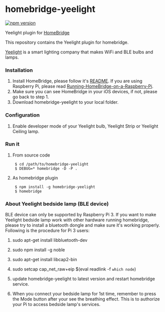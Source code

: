 # homebridge-yeelight
[![npm version](https://badge.fury.io/js/homebridge-yeelight.svg)](https://badge.fury.io/js/homebridge-yeelight)

Yeelight plugin for [HomeBridge](https://github.com/nfarina/homebridge)

This repository contains the Yeelight plugin for homebridge.

[Yeelight](https://www.yeelight.com) is a smart lighting company that makes WiFi and BLE bulbs and lamps.


### Installation
1. Install HomeBridge, please follow it's [README](https://github.com/nfarina/homebridge/blob/master/README.md). If you are using Raspberry Pi, please read [Running-HomeBridge-on-a-Raspberry-Pi](https://github.com/nfarina/homebridge/wiki/Running-HomeBridge-on-a-Raspberry-Pi).
2. Make sure you can see HomeBridge in your iOS devices, if not, please go back to step 1.
3. Download homebridge-yeelight to your local folder.

### Configuration
1. Enable developer mode of your Yeelight bulb, Yeelight Strip or Yeelight Ceiling lamp.

### Run it
1. From source code


        $ cd /path/to/homebridge-yeelight
        $ DEBUG=* homebridge -D -P .

2. As homebridge plugin


        $ npm install -g homebridge-yeelight
        $ homebridge


### About Yeelight bedside lamp (BLE device) 
BLE device can only be supported by Raspberry Pi 3. If you want to make Yeelight bedside lamp work with other hardware running homebridge, please try to install a bluetooth dongle and make sure it's working properly. Following is the procedure for Pi 3 users:

1. sudo apt-get install libbluetooth-dev

2. sudo npm install -g noble

3. sudo apt-get install libcap2-bin

4. sudo setcap cap_net_raw+eip $(eval readlink -f `which node`) 

5. update homebridge-yeelight to latest version and restart homebridge service.

6. When you connect your bedside lamp for 1st time, remember to press the Mode button after your see the breathing effect. This is to authorize your Pi to access bedside lamp's services.  
 
